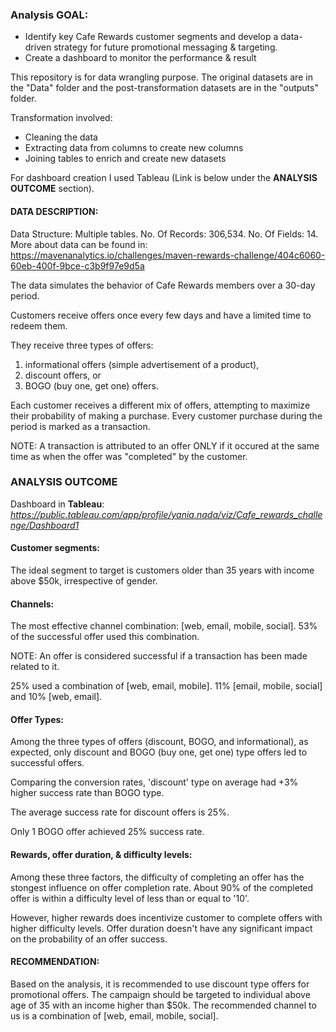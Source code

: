 ### Analysis GOAL:
* Identify key Cafe Rewards customer segments and develop a data-driven strategy for future promotional messaging & targeting.
* Create a dashboard to monitor the performance & result

This repository is for data wrangling purpose. The original datasets are in the "Data" folder and the post-transformation datasets are in the "outputs" folder. 

Transformation involved:
- Cleaning the data
- Extracting data from columns to create new columns
- Joining tables to enrich and create new datasets

For dashboard creation I used Tableau (Link is below under the **ANALYSIS OUTCOME** section).

#### DATA DESCRIPTION:

Data Structure: Multiple tables. 
No. Of Records: 306,534. 
No. Of Fields: 14. 
More about data can be found in: https://mavenanalytics.io/challenges/maven-rewards-challenge/404c6060-60eb-400f-9bce-c3b9f97e9d5a

The data simulates the behavior of Cafe Rewards members over a 30-day period.

Customers receive offers once every few days and have a limited time to redeem them. 

They receive three types of offers:
1. informational offers (simple advertisement of a product), 
2. discount offers, or 
3. BOGO (buy one, get one) offers. 

Each customer receives a different mix of offers, attempting to maximize their probability of making a purchase. Every customer purchase during the period is marked as a transaction. 

NOTE: A transaction is attributed to an offer ONLY if it occured at the same time as when the offer was "completed" by the customer.

### ANALYSIS OUTCOME

Dashboard in **Tableau**:
*https://public.tableau.com/app/profile/yania.nada/viz/Cafe_rewards_challenge/Dashboard1*

#### Customer segments:
The ideal segment to target is customers older than 35 years with income above $50k, irrespective of gender.

#### Channels:
The most effective channel combination: [web, email, mobile, social]. 53% of the successful offer used this combination.

NOTE: An offer is considered successful if a transaction has been made related to it.

25% used a combination of [web, email, mobile].
11% [email, mobile, social] and 10% [web, email].

#### Offer Types:
Among the three types of offers (discount, BOGO, and informational), as expected, only discount and BOGO (buy one, get one) type offers led to successful offers.

Comparing the conversion rates, 'discount' type on average had +3% higher success rate than BOGO type. 

The average success rate for discount offers is 25%.

Only 1 BOGO offer achieved 25% success rate.

#### Rewards, offer duration, & difficulty levels:
Among these three factors, the difficulty of completing an offer has the stongest influence on offer completion rate. About 90% of the completed offer is within a difficulty level of less than or equal to '10'.

However, higher rewards does incentivize customer to complete offers with higher difficulty levels. Offer duration doesn't have any significant impact on the probability of an offer success.

#### RECOMMENDATION:
Based on the analysis, it is recommended to use discount type offers for promotional offers. The campaign should be targeted to individual above age of 35 with an income higher than $50k. The recommended channel to us is a combination of [web, email, mobile, social].

